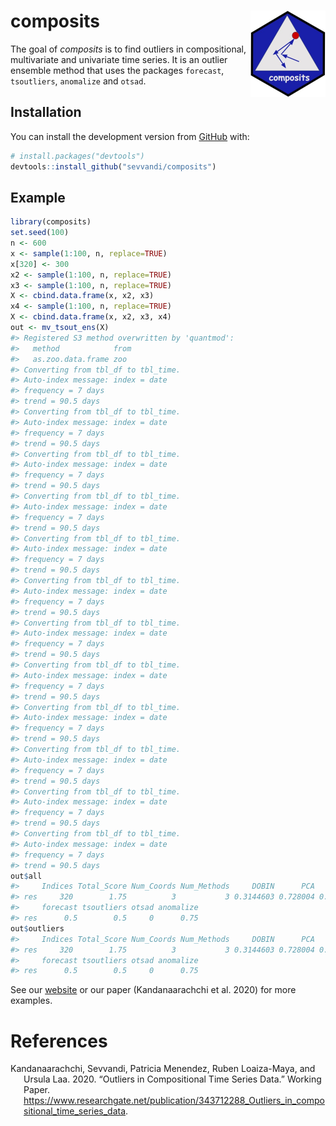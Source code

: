 
<!-- README.md is generated from README.Rmd. Please edit that file -->

# composits <a href='https:/sevvandi.github.io/composits'><img src='man/figures/logo.png' align="right" height="138" /></a>

The goal of *composits* is to find outliers in compositional,
multivariate and univariate time series. It is an outlier ensemble
method that uses the packages `forecast`, `tsoutliers`, `anomalize` and
`otsad`.

## Installation

<!-- You can install the released version of composits from [CRAN](https://CRAN.R-project.org) with: -->
<!-- ``` r -->
<!-- install.packages("composits") -->
<!-- ``` -->

You can install the development version from
[GitHub](https://github.com/) with:

``` r
# install.packages("devtools")
devtools::install_github("sevvandi/composits")
```

## Example

``` r
library(composits)
set.seed(100)
n <- 600
x <- sample(1:100, n, replace=TRUE)
x[320] <- 300
x2 <- sample(1:100, n, replace=TRUE)
x3 <- sample(1:100, n, replace=TRUE)
X <- cbind.data.frame(x, x2, x3)
x4 <- sample(1:100, n, replace=TRUE)
X <- cbind.data.frame(x, x2, x3, x4)
out <- mv_tsout_ens(X)
#> Registered S3 method overwritten by 'quantmod':
#>   method            from
#>   as.zoo.data.frame zoo
#> Converting from tbl_df to tbl_time.
#> Auto-index message: index = date
#> frequency = 7 days
#> trend = 90.5 days
#> Converting from tbl_df to tbl_time.
#> Auto-index message: index = date
#> frequency = 7 days
#> trend = 90.5 days
#> Converting from tbl_df to tbl_time.
#> Auto-index message: index = date
#> frequency = 7 days
#> trend = 90.5 days
#> Converting from tbl_df to tbl_time.
#> Auto-index message: index = date
#> frequency = 7 days
#> trend = 90.5 days
#> Converting from tbl_df to tbl_time.
#> Auto-index message: index = date
#> frequency = 7 days
#> trend = 90.5 days
#> Converting from tbl_df to tbl_time.
#> Auto-index message: index = date
#> frequency = 7 days
#> trend = 90.5 days
#> Converting from tbl_df to tbl_time.
#> Auto-index message: index = date
#> frequency = 7 days
#> trend = 90.5 days
#> Converting from tbl_df to tbl_time.
#> Auto-index message: index = date
#> frequency = 7 days
#> trend = 90.5 days
#> Converting from tbl_df to tbl_time.
#> Auto-index message: index = date
#> frequency = 7 days
#> trend = 90.5 days
#> Converting from tbl_df to tbl_time.
#> Auto-index message: index = date
#> frequency = 7 days
#> trend = 90.5 days
#> Converting from tbl_df to tbl_time.
#> Auto-index message: index = date
#> frequency = 7 days
#> trend = 90.5 days
#> Converting from tbl_df to tbl_time.
#> Auto-index message: index = date
#> frequency = 7 days
#> trend = 90.5 days
out$all
#>     Indices Total_Score Num_Coords Num_Methods     DOBIN      PCA       ICA
#> res     320        1.75          3           3 0.3144603 0.728004 0.7075357
#>     forecast tsoutliers otsad anomalize
#> res      0.5        0.5     0      0.75
out$outliers
#>     Indices Total_Score Num_Coords Num_Methods     DOBIN      PCA       ICA
#> res     320        1.75          3           3 0.3144603 0.728004 0.7075357
#>     forecast tsoutliers otsad anomalize
#> res      0.5        0.5     0      0.75
```

See our [website](https://sevvandi.github.io/composits/index.html) or
our paper (Kandanaarachchi et al. 2020) for more examples.

# References

<div id="refs" class="references csl-bib-body hanging-indent">

<div id="ref-composits" class="csl-entry">

Kandanaarachchi, Sevvandi, Patricia Menendez, Ruben Loaiza-Maya, and
Ursula Laa. 2020. “Outliers in Compositional Time Series Data.” Working
Paper.
<https://www.researchgate.net/publication/343712288_Outliers_in_compositional_time_series_data>.

</div>

</div>
